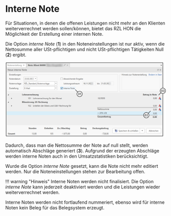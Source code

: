 # Interne Note

Für Situationen, in denen die offenen Leistungen nicht mehr an den
Klienten weiterverrechnet werden sollen/können, bietet das RZL HON die
Möglichkeit der Erstellung einer internen Note.

Die Option *interne Note* (**1**) in den Noteneinstellungen ist nur
aktiv, wenn die Nettosumme aller USt-pflichtigen und nicht
USt-pflichtigen Tätigkeiten Null (**2**) ergibt.

![](<img/image238.png>) 

Dadurch, dass man die Nettosumme der Note auf null stellt, werden
automatisch Abschläge generiert (**3**). Aufgrund der erzeugten
Abschläge werden interne Noten auch in den Umsatzstatistiken
berücksichtigt.

Wurde die Option *interne Note* gesetzt, kann die Note nicht mehr
editiert werden. Nur die Noteneinstellungen stehen zur Bearbeitung
offen.

!!! warning "Hinweis"
    Interne Noten werden nicht finalisiert. Die Option *interne Note* kann
    jederzeit deaktiviert werden und die Leistungen wieder weiterverrechnet
    werden.

Interne Noten werden nicht fortlaufend nummeriert, ebenso wird für
interne Noten kein Beleg für das Belegsystem erzeugt.